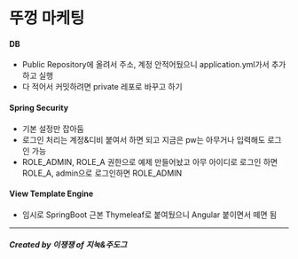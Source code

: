 # 뚜껑 마케팅

#### DB
- Public Repository에 올려서 주소, 계정 안적어뒀으니 application.yml가서 추가하고 실행
- 다 적어서 커밋하려면 private 레포로 바꾸고 하기 

#### Spring Security
- 기본 설정만 잡아둠
- 로그인 처리는 계정&디비 붙여서 하면 되고 지금은 pw는 아무거나 입력해도 로그인 가능
- ROLE_ADMIN, ROLE_A 권한으로 예제 만들어놨고 아무 아이디로 로그인 하면 ROLE_A, admin으로 로그인하면 ROLE_ADMIN

#### View Template Engine
- 임시로 SpringBoot 근본 Thymeleaf로 붙여뒀으니 Angular 붙이면서 떼면 됨 

---
##### Created by 이쟁쟁 of 지눅&주도그
